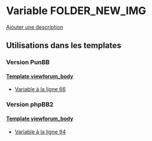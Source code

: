 # Variable FOLDER_NEW_IMG
[Ajouter une description](https://fa-tvars.appspot.com/var/FOLDER_NEW_IMG)

## Utilisations dans les templates

### Version PunBB

#### [Template viewforum_body](punbb/viewforum_body.md)
* [Variable &agrave; la ligne 66](../punbb/viewforum_body.tpl#L66)

### Version phpBB2

#### [Template viewforum_body](subsilver/viewforum_body.md)
* [Variable &agrave; la ligne 94](../subsilver/viewforum_body.tpl#L94)